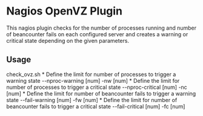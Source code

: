 # Nagios OpenVZ Plugin

This nagios plugin checks for the number of processes running and number of beancounter fails on each configured server and creates a warning or critical state depending on the given parameters.

## Usage

check_ovz.sh
    * Define the limit for number of processes to trigger a warning state
        --nproc-warning [num]
        -nw [num]
    * Define the limit for number of processes to trigger a critical state
        --nproc-critical [num]
        -nc [num]
    * Define the limit for number of beancounter fails to trigger a warning state
        --fail-warning [num]
        -fw [num]
    * Define the limit for number of beancounter fails to trigger a critical state
        --fail-critical [num]
        -fc [num]
